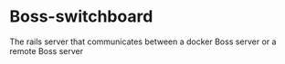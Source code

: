# Boss-switchboard
The rails server that communicates between a docker Boss server or a remote Boss server
